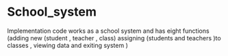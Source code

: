 # School_system
Implementation code works as a school system and has eight functions (adding new (student , teacher , class) assigning (students and teachers )to classes  , viewing data and exiting system )
